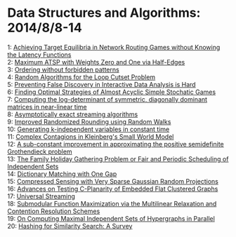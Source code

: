 # Data Structures and Algorithms: 2014/8/8-14  
1: [Achieving Target Equilibria in Network Routing Games without Knowing the  Latency Functions](https://doi.org/10.48550/arXiv.1408.1429)  
2: [Maximum ATSP with Weights Zero and One via Half-Edges](https://doi.org/10.48550/arXiv.1408.1431)  
3: [Ordering without forbidden patterns](https://doi.org/10.48550/arXiv.1408.1461)  
4: [Random Algorithms for the Loop Cutset Problem](https://doi.org/10.48550/arXiv.1408.1483)  
5: [Preventing False Discovery in Interactive Data Analysis is Hard](https://doi.org/10.48550/arXiv.1408.1655)  
6: [Finding Optimal Strategies of Almost Acyclic Simple Stochatic Games](https://doi.org/10.48550/arXiv.1402.0471)  
7: [Computing the log-determinant of symmetric, diagonally dominant matrices  in near-linear time](https://doi.org/10.48550/arXiv.1408.1693)  
8: [Asymptotically exact streaming algorithms](https://doi.org/10.48550/arXiv.1408.1847)  
9: [Improved Randomized Rounding using Random Walks](https://doi.org/10.48550/arXiv.1408.0488)  
10: [Generating k-independent variables in constant time](https://doi.org/10.48550/arXiv.1408.2157)  
11: [Complex Contagions in Kleinberg's Small World Model](https://doi.org/10.48550/arXiv.1408.2159)  
12: [A sub-constant improvement in approximating the positive semidefinite  Grothendieck problem](https://doi.org/10.48550/arXiv.1408.2270)  
13: [The Family Holiday Gathering Problem or Fair and Periodic Scheduling of  Independent Sets](https://doi.org/10.48550/arXiv.1408.2279)  
14: [Dictionary Matching with One Gap](https://doi.org/10.48550/arXiv.1408.2350)  
15: [Compressed Sensing with Very Sparse Gaussian Random Projections](https://doi.org/10.48550/arXiv.1408.2504)  
16: [Advances on Testing C-Planarity of Embedded Flat Clustered Graphs](https://doi.org/10.48550/arXiv.1408.2595)  
17: [Universal Streaming](https://doi.org/10.48550/arXiv.1408.2604)  
18: [Submodular Function Maximization via the Multilinear Relaxation and  Contention Resolution Schemes](https://doi.org/10.48550/arXiv.1105.4593)  
19: [On Computing Maximal Independent Sets of Hypergraphs in Parallel](https://doi.org/10.48550/arXiv.1405.1133)  
20: [Hashing for Similarity Search: A Survey](https://doi.org/10.48550/arXiv.1408.2927)  
